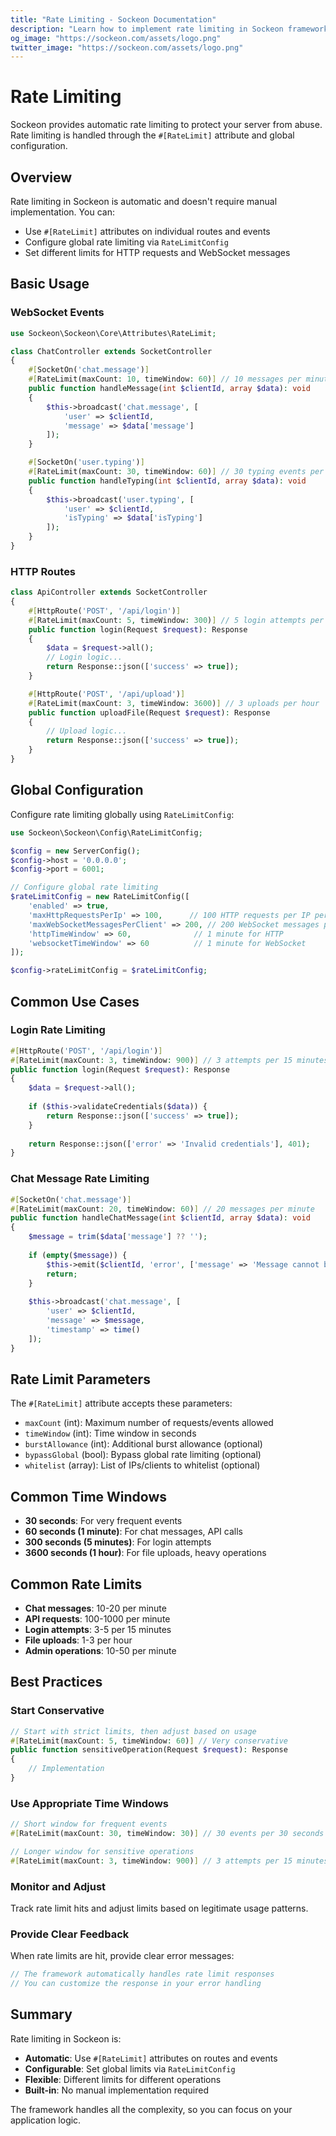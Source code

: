 ```yaml
---
title: "Rate Limiting - Sockeon Documentation"
description: "Learn how to implement rate limiting in Sockeon framework using attributes and global configuration"
og_image: "https://sockeon.com/assets/logo.png"
twitter_image: "https://sockeon.com/assets/logo.png"
---
```


# Rate Limiting

Sockeon provides automatic rate limiting to protect your server from abuse. Rate limiting is handled through the `#[RateLimit]` attribute and global configuration.

## Overview

Rate limiting in Sockeon is automatic and doesn't require manual implementation. You can:

- Use `#[RateLimit]` attributes on individual routes and events
- Configure global rate limiting via `RateLimitConfig`
- Set different limits for HTTP requests and WebSocket messages

## Basic Usage

### WebSocket Events

```php
use Sockeon\Sockeon\Core\Attributes\RateLimit;

class ChatController extends SocketController
{
    #[SocketOn('chat.message')]
    #[RateLimit(maxCount: 10, timeWindow: 60)] // 10 messages per minute
    public function handleMessage(int $clientId, array $data): void
    {
        $this->broadcast('chat.message', [
            'user' => $clientId,
            'message' => $data['message']
        ]);
    }

    #[SocketOn('user.typing')]
    #[RateLimit(maxCount: 30, timeWindow: 60)] // 30 typing events per minute
    public function handleTyping(int $clientId, array $data): void
    {
        $this->broadcast('user.typing', [
            'user' => $clientId,
            'isTyping' => $data['isTyping']
        ]);
    }
}
```

### HTTP Routes

```php
class ApiController extends SocketController
{
    #[HttpRoute('POST', '/api/login')]
    #[RateLimit(maxCount: 5, timeWindow: 300)] // 5 login attempts per 5 minutes
    public function login(Request $request): Response
    {
        $data = $request->all();
        // Login logic...
        return Response::json(['success' => true]);
    }

    #[HttpRoute('POST', '/api/upload')]
    #[RateLimit(maxCount: 3, timeWindow: 3600)] // 3 uploads per hour
    public function uploadFile(Request $request): Response
    {
        // Upload logic...
        return Response::json(['success' => true]);
    }
}
```

## Global Configuration

Configure rate limiting globally using `RateLimitConfig`:

```php
use Sockeon\Sockeon\Config\RateLimitConfig;

$config = new ServerConfig();
$config->host = '0.0.0.0';
$config->port = 6001;

// Configure global rate limiting
$rateLimitConfig = new RateLimitConfig([
    'enabled' => true,
    'maxHttpRequestsPerIp' => 100,      // 100 HTTP requests per IP per time window
    'maxWebSocketMessagesPerClient' => 200, // 200 WebSocket messages per client per time window
    'httpTimeWindow' => 60,              // 1 minute for HTTP
    'websocketTimeWindow' => 60          // 1 minute for WebSocket
]);

$config->rateLimitConfig = $rateLimitConfig;
```

## Common Use Cases

### Login Rate Limiting

```php
#[HttpRoute('POST', '/api/login')]
#[RateLimit(maxCount: 3, timeWindow: 900)] // 3 attempts per 15 minutes
public function login(Request $request): Response
{
    $data = $request->all();
    
    if ($this->validateCredentials($data)) {
        return Response::json(['success' => true]);
    }
    
    return Response::json(['error' => 'Invalid credentials'], 401);
}
```

### Chat Message Rate Limiting

```php
#[SocketOn('chat.message')]
#[RateLimit(maxCount: 20, timeWindow: 60)] // 20 messages per minute
public function handleChatMessage(int $clientId, array $data): void
{
    $message = trim($data['message'] ?? '');
    
    if (empty($message)) {
        $this->emit($clientId, 'error', ['message' => 'Message cannot be empty']);
        return;
    }
    
    $this->broadcast('chat.message', [
        'user' => $clientId,
        'message' => $message,
        'timestamp' => time()
    ]);
}
```

## Rate Limit Parameters

The `#[RateLimit]` attribute accepts these parameters:

- `maxCount` (int): Maximum number of requests/events allowed
- `timeWindow` (int): Time window in seconds
- `burstAllowance` (int): Additional burst allowance (optional)
- `bypassGlobal` (bool): Bypass global rate limiting (optional)
- `whitelist` (array): List of IPs/clients to whitelist (optional)

## Common Time Windows

- **30 seconds**: For very frequent events
- **60 seconds (1 minute)**: For chat messages, API calls
- **300 seconds (5 minutes)**: For login attempts
- **3600 seconds (1 hour)**: For file uploads, heavy operations

## Common Rate Limits

- **Chat messages**: 10-20 per minute
- **API requests**: 100-1000 per minute
- **Login attempts**: 3-5 per 15 minutes
- **File uploads**: 1-3 per hour
- **Admin operations**: 10-50 per minute

## Best Practices

### Start Conservative

```php
// Start with strict limits, then adjust based on usage
#[RateLimit(maxCount: 5, timeWindow: 60)] // Very conservative
public function sensitiveOperation(Request $request): Response
{
    // Implementation
}
```

### Use Appropriate Time Windows

```php
// Short window for frequent events
#[RateLimit(maxCount: 30, timeWindow: 30)] // 30 events per 30 seconds

// Longer window for sensitive operations
#[RateLimit(maxCount: 3, timeWindow: 900)] // 3 attempts per 15 minutes
```

### Monitor and Adjust

Track rate limit hits and adjust limits based on legitimate usage patterns.

### Provide Clear Feedback

When rate limits are hit, provide clear error messages:

```php
// The framework automatically handles rate limit responses
// You can customize the response in your error handling
```

## Summary

Rate limiting in Sockeon is:

- **Automatic**: Use `#[RateLimit]` attributes on routes and events
- **Configurable**: Set global limits via `RateLimitConfig`
- **Flexible**: Different limits for different operations
- **Built-in**: No manual implementation required

The framework handles all the complexity, so you can focus on your application logic. 